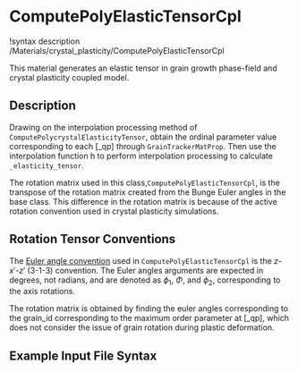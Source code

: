 # ComputePolyElasticTensorCpl

!syntax description /Materials/crystal_plasticity/ComputePolyElasticTensorCpl

This material generates an elastic tensor in grain growth phase-field and crystal 
plasticity coupled model.

## Description

Drawing on the interpolation processing method of `ComputePolycrystalElasticityTensor`, obtain the ordinal parameter value corresponding to each [_qp] through `GrainTrackerMatProp`. Then use the interpolation function h to perform interpolation processing to calculate `_elasticity_tensor`.

The rotation matrix used in this class,`ComputePolyElasticTensorCpl`, is the transpose of the rotation
matrix created from the Bunge Euler angles in the base class. This difference in the rotation matrix is because of the active rotation convention used in crystal plasticity simulations.

## Rotation Tensor Conventions

The [Euler angle convention](http://mathworld.wolfram.com/EulerAngles.html) used in
`ComputePolyElasticTensorCpl` is the $z$-$x'$-$z'$ (3-1-3) convention.  The Euler angles arguments are
expected in degrees, not radians, and are denoted as $\phi_1$, $\Phi$, and $\phi_2$, corresponding to
the axis rotations.  

The rotation matrix is obtained by finding the euler angles corresponding to the grain_id corresponding to the maximum order parameter at [_qp], which does not consider the issue of grain rotation during plastic deformation.

## Example Input File Syntax

<!-- !listing modules/tensor_mechanics/test/tests/crystal_plasticity/stress_update_material_based/update_method_test.i block=Materials/elasticity_tensor

!syntax parameters /Materials/ComputeElasticityTensorCP

!syntax inputs /Materials/ComputeElasticityTensorCP

!syntax children /Materials/ComputeElasticityTensorCP

!bibtex bibliography -->
